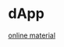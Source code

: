 # dApp

[online material](https://learnweb3.io/courses/9a3fafe4-b5eb-4329-bdef-97b2aa6aacc1/lessons/1d8fc04a-af1b-4680-ac8b-755825d84ccc)